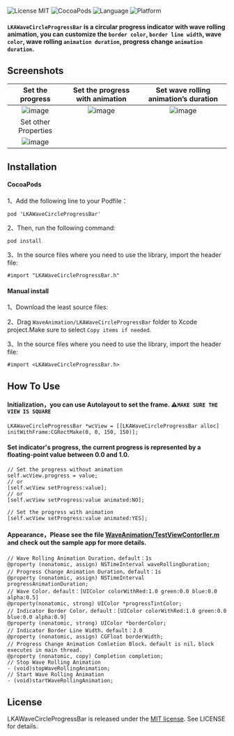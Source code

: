 ![License MIT](https://img.shields.io/badge/License-MIT-green.svg?style=flat-square) 
![CocoaPods](https://img.shields.io/badge/Pod-v0.2.2-blue.svg?style=flat-square)
![Language](https://img.shields.io/badge/Language-Objective--C-lightgrey.svg?style=flat-square)
![Platform](https://img.shields.io/badge/Platform-iOS-yellow.svg?style=flat-square)

#### `LKAWaveCircleProgressBar` is a circular progress indicator with wave rolling animation, you can customize the `border color`, `border line width`, wave `color`, wave rolling `animation duration`, progress change `animation duration`.

## Screenshots
|Set the progress|Set the progress with animation|Set wave rolling animation’s duration|
|:---:|:---:|:---:|
|![image](SetProgress.gif)|![image](SetProgressAnimation.gif)|![image](WaveAnimDuration.gif)|
|Set other Properties|
|![image](OtherProperties.gif)|
## Installation
#### CocoaPods
1、Add the following line to your Podfile：
```
pod 'LKAWaveCircleProgressBar'
```
2、Then, run the following command:
```
pod install
```
3、In the source files where you need to use the library, import the header file:
```
#import "LKAWaveCircleProgressBar.h"
```
#### Manual install
1、Download the least source files:

2、Drag `WaveAnimation/LKAWaveCircleProgressBar` folder to Xcode project.Make sure to select `Copy items if needed`.

3、In the source files where you need to use the library, import the header file:
```
#import <LKAWaveCircleProgressBar.h>
```
## How To Use
#### Initialization，you can use Autolayout to set the frame. ⚠️`MAKE SURE THE VIEW IS SQUARE`
```
LKAWaveCircleProgressBar *wcView = [[LKAWaveCircleProgressBar alloc] initWithFrame:CGRectMake(0, 0, 150, 150)];
```
#### Set indicator's progress, the current progress is represented by a floating-point value between 0.0 and 1.0.
```
// Set the progress without animation
self.wcView.progress = value;
// or
[self.wcView setProgress:value];
// or
[self.wcView setProgress:value animated:NO];

// Set the progress with animation
[self.wcView setProgress:value animated:YES];
```
#### Appearance，Please see the file [WaveAnimation/TestViewContorller.m](WaveAnimation/TestViewContorller.m) and check out the sample app for more details.
```
// Wave Rolling Animation Duration，default：1s
@property (nonatomic, assign) NSTimeInterval waveRollingDuration;
// Progress Change Animation Duration，default：1s
@property (nonatomic, assign) NSTimeInterval progressAnimationDuration;
// Wave Color，default：[UIColor colorWithRed:1.0 green:0.0 blue:0.0 alpha:0.5]
@property(nonatomic, strong) UIColor *progressTintColor;
// Indicator Border Color，default：[UIColor colorWithRed:1.0 green:0.0 blue:0.0 alpha:0.9]
@property (nonatomic, strong) UIColor *borderColor;
// Indicator Border Line Width，default：2.0
@property (nonatomic, assign) CGFloat borderWidth;
// Progress Change Animation Comletion Block，default is nil，block executes in main thread.
@property (nonatomic, copy) Completion completion;
// Stop Wave Rolling Animation
- (void)stopWaveRollingAnimation;
// Start Wave Rolling Animation
- (void)startWaveRollingAnimation;
```

## License
LKAWaveCircleProgressBar is released under the [MIT license](LICENSE). See LICENSE for details.
